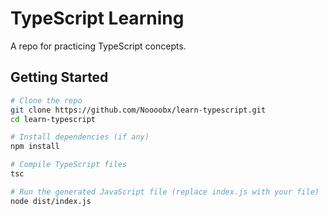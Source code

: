 # TypeScript Learning  

A repo for practicing TypeScript concepts.  

## Getting Started  
```sh
# Clone the repo
git clone https://github.com/Noooobx/learn-typescript.git
cd learn-typescript

# Install dependencies (if any)
npm install

# Compile TypeScript files
tsc

# Run the generated JavaScript file (replace index.js with your file)
node dist/index.js
